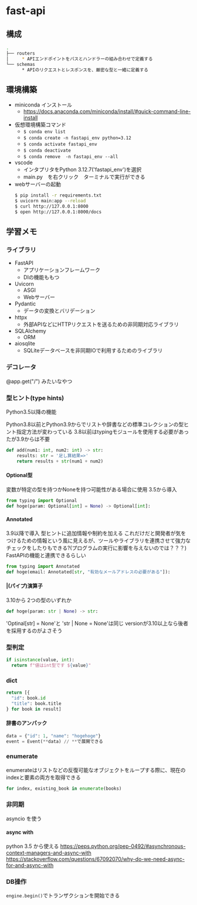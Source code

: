 # fast-api
## 構成
```bash
.
├── routers
│     * APIエンドポイントをパスとハンドラーの組み合わせで定義する
└── schemas
      * APIのリクエストとレスポンスを、厳密な型と一緒に定義する
```

## 環境構築
* miniconda インストール
  * https://docs.anaconda.com/miniconda/install/#quick-command-line-install
* 仮想環境構築コマンド
  * `$ conda env list`
  * `$ conda create -n fastapi_env python=3.12`
  * `$ conda activate fastapi_env`
  * `$ conda deactivate`
  * `$ conda remove  -n fastapi_env --all`
* vscode
  * インタプリタをPython 3.12.7('fastapi_env')を選択
  * main.py　を右クリック　ターミナルで実行ができる
* webサーバーの起動
    ```bash
    $ pip install -r requirements.txt
    $ uvicorn main:app --reload
    $ curl http://127.0.0.1:8000
    $ open http://127.0.0.1:8000/docs
    ```

## 学習メモ
### ライブラリ
* FastAPI
  * アプリケーションフレームワーク
  * DIの機能ももつ
* Uvicorn
  * ASGI
  * Webサーバー 
* Pydantic
  * データの変換とバリデーション
* httpx
  * 外部APIなどにHTTPリクエストを送るための非同期対応ライブラリ
* SQLAlchemy
  * ORM
* aiosqlite
  * SQLiteデータベースを非同期IOで利用するためのライブラリ

### デコレータ
@app.get("/") みたいなやつ

### 型ヒント(type hints)
Python3.5以降の機能

Python3.8以前とPython3.9からでリストや辞書などの標準コレクションの型ヒント指定方法が変わっている
3.8以前はtypingモジュールを使用する必要があったが3.9からは不要

```python
def add(num1: int, num2: int) -> str:
    results: str = '足し算結果=>'
    return results + str(num1 + num2) 
```

#### Optional型
変数が特定の型を持つかNoneを持つ可能性がある場合に使用
3.5から導入

```python
from typing import Optional
def hoge(param: Optional[int] = None) -> Optional[int]:
```

#### Annotated
3.9以降で導入
型ヒントに追加情報や制約を加える
これだけだと開発者が気をつけるための情報という風に見えるが、ツールやライブラリを連携させて強力なチェックをしたりもできる?(プログラムの実行に影響を与えないのでは？？？) FastAPIの機能と連携できるらしい

```python
from typing import Annotated
def hoge(email: Annotated[str, "有効なメールアドレスの必要がある"]):
```

#### |(パイプ)演算子
3.10から
2つの型のいずれか

```python
def hoge(param: str | None) -> str:
```

'Optinal[str] = None'と 'str | None = None'は同じ
versionが3.10以上なら後者を採用するのがよさそう

### 型判定
```python
if isinstance(value, int):
  return f"値はint型です ${value}"
```

### dict
```python
return [{
  "id": book.id
  "title": book.title
} for book in result]
```

#### 辞書のアンパック
```python
data = {"id": 1, "name": "hogehoge"}
event = Event(**data) // **で展開できる
```

### enumerate
enumerateはリストなどの反復可能なオブジェクトをループする際に、現在のindexと要素の両方を取得できる
```python
for index, existing_book in enumerate(books)
```

### 非同期
asyncio を使う
#### async with
python 3.5 から使える
https://peps.python.org/pep-0492/#asynchronous-context-managers-and-async-with
https://stackoverflow.com/questions/67092070/why-do-we-need-async-for-and-async-with

### DB操作
`engine.begin()`でトランザクションを開始できる
